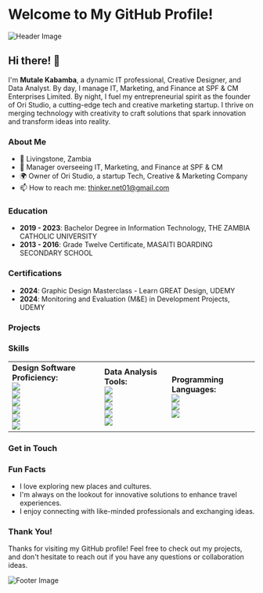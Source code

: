 # Welcome to My GitHub Profile!

![Header Image](https://images.unsplash.com/photo-1498050108023-c5249f4df085?crop=entropy&cs=tinysrgb&fit=crop&w=1200&h=300&ixid=MnwxMjA3fDB8MHxwaG90by1wYWdlfHx8fGVufDB8fHx8&ixlib=rb-1.2.1)

## Hi there! 👋

I'm **Mutale Kabamba**, a dynamic IT professional, Creative Designer, and Data Analyst. By day, I manage IT, Marketing, and Finance at SPF & CM Enterprises Limited. By night, I fuel my entrepreneurial spirit as the founder of Ori Studio, a cutting-edge tech and creative marketing startup. I thrive on merging technology with creativity to craft solutions that spark innovation and transform ideas into reality.

### About Me

- 📍 Livingstone, Zambia
- 💼 Manager overseeing IT, Marketing, and Finance at SPF & CM
- 🌍 Owner of Ori Studio, a startup Tech, Creative & Marketing Company
- 📫 How to reach me: [thinker.net01@gmail.com](mailto:thinker.net01@gmail.com)

### Education
- **2019 - 2023**: Bachelor Degree in Information Technology, THE ZAMBIA CATHOLIC UNIVERSITY
- **2013 - 2016**: Grade Twelve Certificate, MASAITI BOARDING SECONDARY SCHOOL

### Certifications
- **2024**: Graphic Design Masterclass - Learn GREAT Design, UDEMY
- **2024**: Monitoring and Evaluation (M&E) in Development Projects, UDEMY

### Projects



### Skills

<table>
  <tr>
    <td>
      <strong>Design Software Proficiency:</strong><br>
      <img src="https://img.shields.io/badge/Photoshop-31A8FF?style=for-the-badge&logo=adobe-photoshop&logoColor=white"><br>
      <img src="https://img.shields.io/badge/Illustrator-FF9A00?style=for-the-badge&logo=adobe-illustrator&logoColor=white"><br>
      <img src="https://img.shields.io/badge/InDesign-FF3366?style=for-the-badge&logo=adobe-indesign&logoColor=white"><br>
      <img src="https://img.shields.io/badge/CorelDRAW-009639?style=for-the-badge&logo=coreldraw&logoColor=white"><br>
      <img src="https://img.shields.io/badge/Canva-00C4CC?style=for-the-badge&logo=canva&logoColor=white"><br>
      <img src="https://img.shields.io/badge/Embroidery_Studio-FF7D3E?style=for-the-badge&logoColor=white">
    </td>
    <td>
      <strong>Data Analysis Tools:</strong><br>
      <img src="https://img.shields.io/badge/Excel-217346?style=for-the-badge&logo=microsoft-excel&logoColor=white"><br>
      <img src="https://img.shields.io/badge/Power_BI-F2C811?style=for-the-badge&logo=power-bi&logoColor=black"><br>
      <img src="https://img.shields.io/badge/Tableau-E97627?style=for-the-badge&logo=tableau&logoColor=white"><br>
      <img src="https://img.shields.io/badge/MySQL-4479A1?style=for-the-badge&logo=mysql&logoColor=white"><br>
      <img src="https://img.shields.io/badge/Python-3776AB?style=for-the-badge&logo=python&logoColor=white">
    </td>
    <td>
      <strong>Programming Languages:</strong><br>
      <img src="https://img.shields.io/badge/HTML5-E34F26?style=for-the-badge&logo=html5&logoColor=white"><br>
      <img src="https://img.shields.io/badge/CSS3-1572B6?style=for-the-badge&logo=css3&logoColor=white"><br>
      <img src="https://img.shields.io/badge/Python-3776AB?style=for-the-badge&logo=python&logoColor=white">
    </td>
  </tr>
</table>





### Get in Touch



### Fun Facts

- I love exploring new places and cultures.
- I'm always on the lookout for innovative solutions to enhance travel experiences.
- I enjoy connecting with like-minded professionals and exchanging ideas.

### Thank You!

Thanks for visiting my GitHub profile! Feel free to check out my projects, and don't hesitate to reach out if you have any questions or collaboration ideas.

![Footer Image](https://images.unsplash.com/photo-1522199710521-72d69614c702?crop=entropy&cs=tinysrgb&fit=crop&w=1200&h=300&ixid=MnwxMjA3fDB8MHxwaG90by1wYWdlfHx8fGVufDB8fHx8&ixlib=rb-1.2.1)
